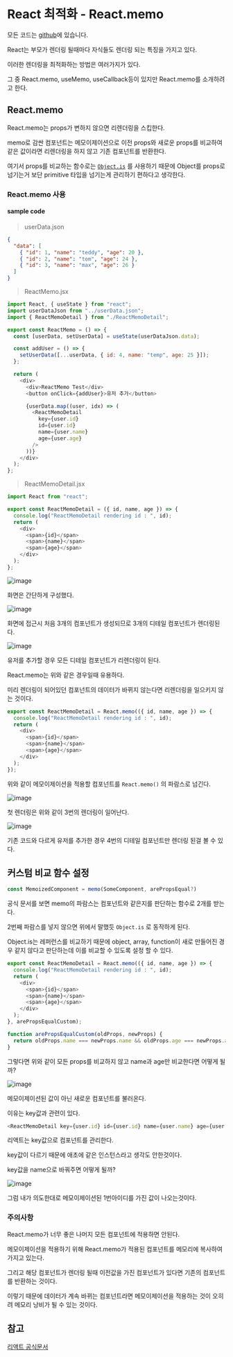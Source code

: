 # React 최적화 - React.memo

모든 코드는 [github](https://github.com/TeTedo/blog-code/tree/main/react-render-optimization)에 있습니다.

React는 부모가 렌더링 될때마다 자식들도 렌더링 되는 특징을 가지고 있다.

이러한 렌더링을 최적화하는 방법은 여러가지가 있다.

그 중 React.memo, useMemo, useCallback등이 있지만 React.memo를 소개하려고 한다.

## React.memo

React.memo는 props가 변하지 않으면 리렌더링을 스킵한다.

memo로 감싼 컴포넌트는 메모이제이션으로 이전 props와 새로운 props를 비교하여 같은 값이라면 리렌더링을 하지 않고 기존 컴포넌트를 반환한다.

여기서 props를 비교하는 함수로는 [`Object.is`](https://developer.mozilla.org/en-US/docs/Web/JavaScript/Reference/Global_Objects/Object/is) 를 사용하기 때문에 Object를 props로 넘기는거 보단 primitive 타입을 넘기는게 관리하기 편하다고 생각한다.

### React.memo 사용

#### sample code

> userData.json

```json
{
  "data": [
    { "id": 1, "name": "teddy", "age": 20 },
    { "id": 2, "name": "tom", "age": 24 },
    { "id": 3, "name": "max", "age": 26 }
  ]
}
```

> ReactMemo.jsx

```js
import React, { useState } from "react";
import userDataJson from "../userData.json";
import { ReactMemoDetail } from "./ReactMemoDetail";

export const ReactMemo = () => {
  const [userData, setUserData] = useState(userDataJson.data);

  const addUser = () => {
    setUserData([...userData, { id: 4, name: "temp", age: 25 }]);
  };

  return (
    <div>
      <div>ReactMemo Test</div>
      <button onClick={addUser}>유저 추가</button>

      {userData.map((user, idx) => (
        <ReactMemoDetail
          key={user.id}
          id={user.id}
          name={user.name}
          age={user.age}
        />
      ))}
    </div>
  );
};
```

> ReactMemoDetail.jsx

```js
import React from "react";

export const ReactMemoDetail = ({ id, name, age }) => {
  console.log("ReactMemoDetail rendering id : ", id);
  return (
    <div>
      <span>{id}</span>
      <span>{name}</span>
      <span>{age}</span>
    </div>
  );
};
```

![image](https://github.com/TeTedo/blog-code/assets/107897812/a6c30fa9-edbe-421c-aeca-d9ca991bbf75)

화면은 간단하게 구성했다.

![image](https://github.com/TeTedo/blog-code/assets/107897812/69647197-6b12-40c8-a81c-52530e09e7dd)

화면에 접근시 처음 3개의 컴포넌트가 생성되므로 3개의 디테일 컴포넌트가 렌더링된다.

![image](https://github.com/TeTedo/blog-code/assets/107897812/0ff1bd04-e338-4c66-897b-5536b4f54877)

유저를 추가할 경우 모든 디테일 컴포넌트가 리렌더링이 된다.

React.memo는 위와 같은 경우일때 유용하다.

미리 렌더링이 되어있던 컴포넌트의 데이터가 바뀌지 않는다면 리렌더링을 일으키지 않는 것이다.

```js
export const ReactMemoDetail = React.memo(({ id, name, age }) => {
  console.log("ReactMemoDetail rendering id : ", id);
  return (
    <div>
      <span>{id}</span>
      <span>{name}</span>
      <span>{age}</span>
    </div>
  );
});
```

위와 같이 메모이제이션을 적용할 컴포넌트를 `React.memo()` 의 파람스로 넘긴다.

![image](https://github.com/TeTedo/blog-code/assets/107897812/5ada0d05-7e2d-4bf4-aa76-68c0451179cb)

첫 렌더링은 위와 같이 3번의 렌더링이 일어난다.

![image](https://github.com/TeTedo/blog-code/assets/107897812/ed50bab5-2ec9-49d4-aab4-e0e17b9be2c0)

기존 코드와 다르게 유저를 추가한 경우 4번의 디테일 컴포넌트만 렌더링 된걸 볼 수 있다.

## 커스텀 비교 함수 설정

```js
const MemoizedComponent = memo(SomeComponent, arePropsEqual?)
```

공식 문서를 보면 memo의 파람스는 컴포넌트와 같은지를 판단하는 함수로 2개를 받는다.

2번째 파람스를 넣지 않으면 위에서 말했듯 `Object.is` 로 동작하게 된다.

Object.is는 레퍼런스를 비교하기 때문에 object, array, function이 새로 만들어진 경우 같지 않다고 판단하는데 이를 비교할 수 있도록 설정 할 수 있다.

```js
export const ReactMemoDetail = React.memo(({ id, name, age }) => {
  console.log("ReactMemoDetail rendering id : ", id);
  return (
    <div>
      <span>{id}</span>
      <span>{name}</span>
      <span>{age}</span>
    </div>
  );
}, arePropsEqualCustom);

function arePropsEqualCustom(oldProps, newProps) {
  return oldProps.name === newProps.name && oldProps.age === newProps.age;
}
```

그렇다면 위와 같이 모든 props를 비교하지 않고 name과 age만 비교한다면 어떻게 될까?

![image](https://github.com/TeTedo/blog-code/assets/107897812/81e265f6-ff62-4a9f-b609-4117a9f1d728)

메모이제이션된 값이 아닌 새로운 컴포넌트를 불러온다.

이유는 key값과 관련이 있다.

```js
<ReactMemoDetail key={user.id} id={user.id} name={user.name} age={user.age} />
```

리액트는 key값으로 컴포넌트를 관리한다.

key값이 다르기 때문에 애초에 같은 인스턴스라고 생각도 안한것이다.

key값을 name으로 바꿔주면 어떻게 될까?

![image](https://github.com/TeTedo/blog-code/assets/107897812/eb4080e8-e03c-455a-8c94-0e0c4fb6af52)

그럼 내가 의도한대로 메모이제이션된 1번아이디를 가진 값이 나오는것이다.

### 주의사항

React.memo가 너무 좋은 나머지 모든 컴포넌트에 적용하면 안된다.

메모이제이션을 적용하기 위해 React.memo가 적용된 컴포넌트를 메모리에 복사하여 가지고 있는다.

그리고 해당 컴포넌트가 렌더링 될때 이전값을 가진 컴포넌트가 있다면 기존의 컴포넌트를 반환하는 것이다.

이렇기 때문에 데이터가 계속 바뀌는 컴포넌트라면 메모이제이션을 적용하는 것이 오히려 메모리 낭비가 될 수 있는 것이다.

## 참고

[리액트 공식문서](https://react.dev/reference/react/memo)
